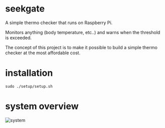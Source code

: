 # seekgate
A simple thermo checker that runs on Raspberry Pi.

Monitors anything (body temperature, etc..) and warns when the threshold is exceeded.

The concept of this project is to make it possible to build a simple thermo checker at the most affordable cost.

# installation

```
sudo ./setup/setup.sh
```

# system overview
![system](https://simpart.github.io/seekgate/img/system_overview.png)



